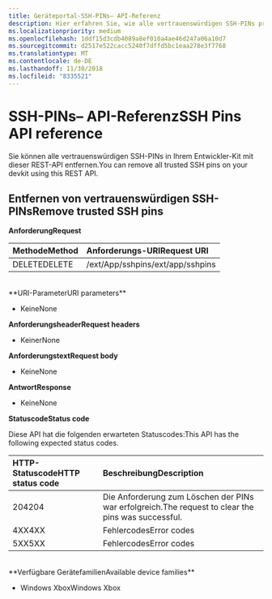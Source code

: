 ```yaml
---
title: Geräteportal-SSH-PINs– API-Referenz
description: Hier erfahren Sie, wie alle vertrauenswürdigen SSH-PINs programmgesteuert entfernt werden.
ms.localizationpriority: medium
ms.openlocfilehash: 1ddf15d3cdb4089a8ef010a4ae46d247a06a10d7
ms.sourcegitcommit: d2517e522cacc5240f7dffd5bc1eaa278e3f7768
ms.translationtype: MT
ms.contentlocale: de-DE
ms.lasthandoff: 11/30/2018
ms.locfileid: "8335521"
---
```

# <a name="ssh-pins-api-reference"></a><span data-ttu-id="c78b7-103">SSH-PINs– API-Referenz</span><span class="sxs-lookup"><span data-stu-id="c78b7-103">SSH Pins API reference</span></span>
<span data-ttu-id="c78b7-104">Sie können alle vertrauenswürdigen SSH-PINs in Ihrem Entwickler-Kit mit dieser REST-API entfernen.</span><span class="sxs-lookup"><span data-stu-id="c78b7-104">You can remove all trusted SSH pins on your devkit using this REST API.</span></span>

## <a name="remove-trusted-ssh-pins"></a><span data-ttu-id="c78b7-105">Entfernen von vertrauenswürdigen SSH-PINs</span><span class="sxs-lookup"><span data-stu-id="c78b7-105">Remove trusted SSH pins</span></span>

**<span data-ttu-id="c78b7-106">Anforderung</span><span class="sxs-lookup"><span data-stu-id="c78b7-106">Request</span></span>**

<span data-ttu-id="c78b7-107">Methode</span><span class="sxs-lookup"><span data-stu-id="c78b7-107">Method</span></span>      | <span data-ttu-id="c78b7-108">Anforderungs-URI</span><span class="sxs-lookup"><span data-stu-id="c78b7-108">Request URI</span></span>
:------     | :-----
<span data-ttu-id="c78b7-109">DELETE</span><span class="sxs-lookup"><span data-stu-id="c78b7-109">DELETE</span></span> | <span data-ttu-id="c78b7-110">/ext/App/sshpins</span><span class="sxs-lookup"><span data-stu-id="c78b7-110">/ext/app/sshpins</span></span>
<br />
**<span data-ttu-id="c78b7-111">URI-Parameter</span><span class="sxs-lookup"><span data-stu-id="c78b7-111">URI parameters</span></span>**

- <span data-ttu-id="c78b7-112">Keine</span><span class="sxs-lookup"><span data-stu-id="c78b7-112">None</span></span>

**<span data-ttu-id="c78b7-113">Anforderungsheader</span><span class="sxs-lookup"><span data-stu-id="c78b7-113">Request headers</span></span>**

- <span data-ttu-id="c78b7-114">Keiner</span><span class="sxs-lookup"><span data-stu-id="c78b7-114">None</span></span>

**<span data-ttu-id="c78b7-115">Anforderungstext</span><span class="sxs-lookup"><span data-stu-id="c78b7-115">Request body</span></span>**   

- <span data-ttu-id="c78b7-116">Keine</span><span class="sxs-lookup"><span data-stu-id="c78b7-116">None</span></span>

**<span data-ttu-id="c78b7-117">Antwort</span><span class="sxs-lookup"><span data-stu-id="c78b7-117">Response</span></span>**   

- <span data-ttu-id="c78b7-118">Keine</span><span class="sxs-lookup"><span data-stu-id="c78b7-118">None</span></span> 

**<span data-ttu-id="c78b7-119">Statuscode</span><span class="sxs-lookup"><span data-stu-id="c78b7-119">Status code</span></span>**

<span data-ttu-id="c78b7-120">Diese API hat die folgenden erwarteten Statuscodes:</span><span class="sxs-lookup"><span data-stu-id="c78b7-120">This API has the following expected status codes.</span></span>

<span data-ttu-id="c78b7-121">HTTP-Statuscode</span><span class="sxs-lookup"><span data-stu-id="c78b7-121">HTTP status code</span></span>      | <span data-ttu-id="c78b7-122">Beschreibung</span><span class="sxs-lookup"><span data-stu-id="c78b7-122">Description</span></span>
:------     | :-----
<span data-ttu-id="c78b7-123">204</span><span class="sxs-lookup"><span data-stu-id="c78b7-123">204</span></span> | <span data-ttu-id="c78b7-124">Die Anforderung zum Löschen der PINs war erfolgreich.</span><span class="sxs-lookup"><span data-stu-id="c78b7-124">The request to clear the pins was successful.</span></span>
<span data-ttu-id="c78b7-125">4XX</span><span class="sxs-lookup"><span data-stu-id="c78b7-125">4XX</span></span> | <span data-ttu-id="c78b7-126">Fehlercodes</span><span class="sxs-lookup"><span data-stu-id="c78b7-126">Error codes</span></span>
<span data-ttu-id="c78b7-127">5XX</span><span class="sxs-lookup"><span data-stu-id="c78b7-127">5XX</span></span> | <span data-ttu-id="c78b7-128">Fehlercodes</span><span class="sxs-lookup"><span data-stu-id="c78b7-128">Error codes</span></span>

<br />
**<span data-ttu-id="c78b7-129">Verfügbare Gerätefamilien</span><span class="sxs-lookup"><span data-stu-id="c78b7-129">Available device families</span></span>**

* <span data-ttu-id="c78b7-130">Windows Xbox</span><span class="sxs-lookup"><span data-stu-id="c78b7-130">Windows Xbox</span></span>

